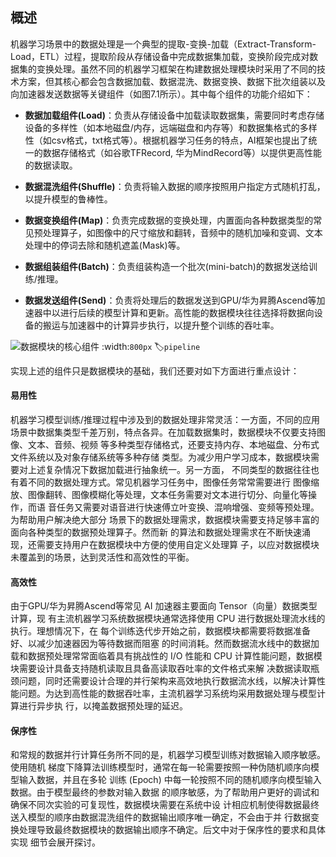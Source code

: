 ## 概述

机器学习场景中的数据处理是一个典型的提取-变换-加载（Extract-Transform-Load，ETL）过程，提取阶段从存储设备中完成数据集加载，变换阶段完成对数据集的变换处理。虽然不同的机器学习框架在构建数据处理模块时采用了不同的技术方案，但其核心都会包含数据加载、数据混洗、数据变换、数据下批次组装以及向加速器发送数据等关键组件（如图7.1所示）。其中每个组件的功能介绍如下：

-   **数据加载组件(Load)**：负责从存储设备中加载读取数据集，需要同时考虑存储设备的多样性（如本地磁盘/内存，远端磁盘和内存等）和数据集格式的多样性（如csv格式，txt格式等）。根据机器学习任务的特点，AI框架也提出了统一的数据存储格式（如谷歌TFRecord,
    华为MindRecord等）以提供更高性能的数据读取。

-   **数据混洗组件(Shuffle)**：负责将输入数据的顺序按照用户指定方式随机打乱，以提升模型的鲁棒性。

-   **数据变换组件(Map)**：负责完成数据的变换处理，内置面向各种数据类型的常见预处理算子，如图像中的尺寸缩放和翻转，音频中的随机加噪和变调、文本处理中的停词去除和随机遮盖(Mask)等。

-   **数据组装组件(Batch)**：负责组装构造一个批次(mini-batch)的数据发送给训练/推理。

-   **数据发送组件(Send)**：负责将处理后的数据发送到GPU/华为昇腾Ascend等加速器中以进行后续的模型计算和更新。高性能的数据模块往往选择将数据向设备的搬运与加速器中的计算异步执行，以提升整个训练的吞吐率。

![数据模块的核心组件](../img/ch07/7.1/pipeline.png)
:width:`800px`
:label:`pipeline`

实现上述的组件只是数据模块的基础，我们还要对如下方面进行重点设计：

#### 易用性

机器学习模型训练/推理过程中涉及到的数据处理非常灵活：一方面，不同的应用场景中数据集类型千差万别，特点各异。在加载数据集时，数据模块不仅要支持图像、文本、音频、视频 等多种类型存储格式，还要支持内存、本地磁盘、分布式文件系统以及对象存储系统等多种存储 类型。为减少用户学习成本，数据模块需要对上述复杂情况下数据加载进行抽象统一。另一方面， 不同类型的数据往往也有着不同的数据处理方式。常见机器学习任务中，图像任务常常需要进行 图像缩放、图像翻转、图像模糊化等处理，文本任务需要对文本进行切分、向量化等操作，而语 音任务又需要对语音进行快速傅立叶变换、混响增强、变频等预处理。为帮助用户解决绝大部分 场景下的数据处理需求，数据模块需要支持足够丰富的面向各种类型的数据预处理算子。然而新 的算法和数据处理需求在不断快速涌现，还需要支持用户在数据模块中方便的使用自定义处理算 子，以应对数据模块未覆盖到的场景，达到灵活性和高效性的平衡。

#### 高效性

由于GPU/华为昇腾Ascend等常见 AI 加速器主要面向 Tensor（向量）数据类型计算，现 有主流机器学习系统数据模块通常选择使用 CPU 进行数据处理流水线的执行。理想情况下，在 每个训练迭代步开始之前，数据模块都需要将数据准备好、以减少加速器因为等待数据而阻塞 的时间消耗。然而数据流水线中的数据加载和数据预处理常常面临着具有挑战性的 I/O 性能和 CPU 计算性能问题，数据模块需要设计具备支持随机读取且具备高读取吞吐率的文件格式来解 决数据读取瓶颈问题，同时还需要设计合理的并行架构来高效地执行数据流水线，以解决计算性 能问题。为达到高性能的数据吞吐率，主流机器学习系统均采用数据处理与模型计算进行异步执 行，以掩盖数据预处理的延迟。

#### 保序性

和常规的数据并行计算任务所不同的是，机器学习模型训练对数据输入顺序敏感。使用随机 梯度下降算法训练模型时，通常在每一轮需要按照一种伪随机顺序向模型输入数据，并且在多轮 训练 (Epoch) 中每一轮按照不同的随机顺序向模型输入数据。由于模型最终的参数对输入数据 的顺序敏感，为了帮助用户更好的调试和确保不同次实验的可复现性，数据模块需要在系统中设 计相应机制使得数据最终送入模型的顺序由数据混洗组件的数据输出顺序唯一确定，不会由于并 行数据变换处理导致最终数据模块的数据输出顺序不确定。后文中对于保序性的要求和具体实现 细节会展开探讨。
